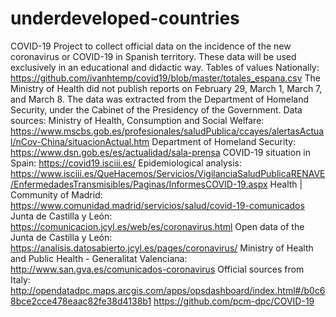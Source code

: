 # underdeveloped-countries
COVID-19  Project to collect official data on the incidence of the new coronavirus or COVID-19 in Spanish territory. These data will be used exclusively in an educational and didactic way.  Tables of values  Nationally: https://github.com/ivanhtemp/covid19/blob/master/totales_espana.csv The Ministry of Health did not publish reports on February 29, March 1, March 7, and March 8. The data was extracted from the Department of Homeland Security, under the Cabinet of the Presidency of the Government.  Data sources:  Ministry of Health, Consumption and Social Welfare: https://www.mscbs.gob.es/profesionales/saludPublica/ccayes/alertasActual/nCov-China/situacionActual.htm  Department of Homeland Security: https://www.dsn.gob.es/es/actualidad/sala-prensa  COVID-19 situation in Spain: https://covid19.isciii.es/  Epidemiological analysis: https://www.isciii.es/QueHacemos/Servicios/VigilanciaSaludPublicaRENAVE/EnfermedadesTransmisibles/Paginas/InformesCOVID-19.aspx  Health | Community of Madrid: https://www.comunidad.madrid/servicios/salud/covid-19-comunicados  Junta de Castilla y León: https://comunicacion.jcyl.es/web/es/coronavirus.html  Open data of the Junta de Castilla y León: https://analisis.datosabierto.jcyl.es/pages/coronavirus/  Ministry of Health and Public Health - Generalitat Valenciana: http://www.san.gva.es/comunicados-coronavirus  Official sources from Italy:  http://opendatadpc.maps.arcgis.com/apps/opsdashboard/index.html#/b0c68bce2cce478eaac82fe38d4138b1  https://github.com/pcm-dpc/COVID-19
